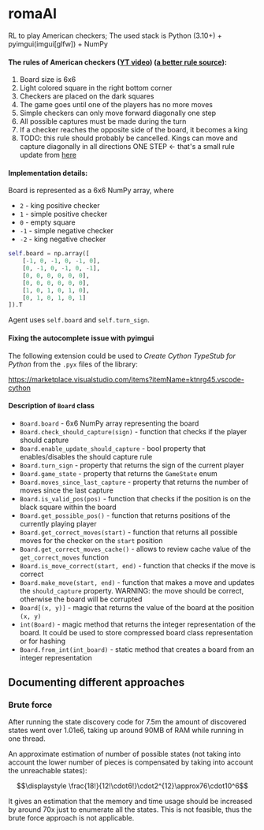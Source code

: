 # romaAI
RL to play American checkers;
The used stack is Python (3.10+) + pyimgui(imgui[glfw]) + NumPy

#### The rules of American checkers ([YT video](https://youtu.be/ScKIdStgAfU)) ([a better rule source](https://checkers.online/magazine/game/american-checkers-rules)):
1. Board size is 6x6
2. Light colored square in the right bottom corner
3. Checkers are placed on the dark squares
4. The game goes until one of the players has no more moves
5. Simple checkers can only move forward diagonally one step
6. All possible captures must be made during the turn
7. If a checker reaches the opposite side of the board, it becomes a king
8. TODO: this rule should probably be cancelled. Kings can move and capture diagonally in all directions ONE STEP <- that's a small rule update from [here](https://checkers.online/magazine/game/american-checkers-rules#:~:text=A%20king%20in,backward%20one%20square)

#### Implementation details:
Board is represented as a 6x6 NumPy array, where
* `2` - king positive checker
* `1` - simple positive checker
* `0` - empty square
* `-1` - simple negative checker
* `-2` - king negative checker
```python
self.board = np.array([
	[-1, 0, -1, 0, -1, 0],
	[0, -1, 0, -1, 0, -1],
	[0, 0, 0, 0, 0, 0],
	[0, 0, 0, 0, 0, 0],
	[1, 0, 1, 0, 1, 0],
	[0, 1, 0, 1, 0, 1]
]).T
```

Agent uses `self.board` and `self.turn_sign`.

#### Fixing the autocomplete issue with pyimgui
The following extension could be used to *Create Cython TypeStub for Python* from the `.pyx` files of the library:

https://marketplace.visualstudio.com/items?itemName=ktnrg45.vscode-cython


#### Description of `Board` class
* `Board.board` - 6x6 NumPy array representing the board
* `Board.check_should_capture(sign)` - function that checks if the player should capture
* `Board.enable_update_should_capture` - bool property that enables/disables the should capture rule
* `Board.turn_sign` - property that returns the sign of the current player
* `Board.game_state` - property that returns the `GameState` enum
* `Board.moves_since_last_capture` - property that returns the number of moves since the last capture
* `Board.is_valid_pos(pos)` - function that checks if the position is on the black square within the board
* `Board.get_possible_pos()` - function that returns positions of the currently playing player
* `Board.get_correct_moves(start)` - function that returns all possible moves for the checker on the `start` position
* `Board.get_correct_moves_cache()` - allows to review cache value of the `get_correct_moves` function
* `Board.is_move_correct(start, end)` - function that checks if the move is correct
* `Board.make_move(start, end)` - function that makes a move and updates the `should_capture` property. WARNING: the move should be correct, otherwise the board will be corrupted
* `Board[(x, y)]` - magic that returns the value of the board at the position `(x, y)`
* `int(Board)` - magic method that returns the integer representation of the board. It could be used to store compressed board class representation or for hashing
* `Board.from_int(int_board)` - static method that creates a board from an integer representation

## Documenting different approaches
### Brute force
After running the state discovery code for 7.5m the amount of discovered states went over 1.01e6, taking up around 90MB of RAM while running in one thread.

An approximate estimation of number of possible states (not taking into account the lower number of pieces is compensated by taking into account the unreachable states):

$$\displaystyle \frac{18!}{12!\cdot6!}\cdot2^{12}\approx76\cdot10^6$$

It gives an estimation that the memory and time usage should be increased by around 70x just to enumerate all the states. This is not feasible, thus the brute force approach is not applicable.